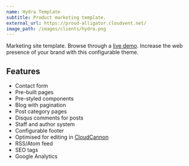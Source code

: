 ```yaml
---
name: Hydra Template
subtitle: Product marketing template.
external_url: https://proud-alligator.cloudvent.net/
image_path: /images/clients/hydra.png
---
```


Marketing site template. Browse through a [live demo](https://proud-alligator.cloudvent.net/).
Increase the web presence of your brand with this configurable theme.


## Features

* Contact form
* Pre-built pages
* Pre-styled components
* Blog with pagination
* Post category pages
* Disqus comments for posts
* Staff and author system
* Configurable footer
* Optimised for editing in [CloudCannon](https://cloudcannon.com/)
* RSS/Atom feed
* SEO tags
* Google Analytics


